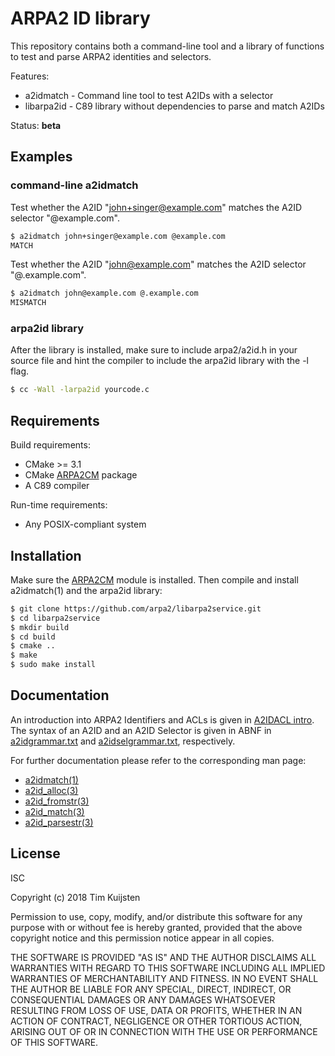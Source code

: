 # ARPA2 ID library

This repository contains both a command-line tool and a library of functions to
test and parse ARPA2 identities and selectors.

Features:
* a2idmatch - Command line tool to test A2IDs with a selector
* libarpa2id - C89 library without dependencies to parse and match A2IDs

Status: **beta**


## Examples

### command-line a2idmatch
Test whether the A2ID "john+singer@example.com" matches the A2ID selector
"@example.com".
```sh
$ a2idmatch john+singer@example.com @example.com
MATCH
```

Test whether the A2ID "john@example.com" matches the A2ID selector
"@.example.com".
```sh
$ a2idmatch john@example.com @.example.com
MISMATCH
```

### arpa2id library

After the library is installed, make sure to include arpa2/a2id.h in your source
file and hint the compiler to include the arpa2id library with the -l flag.

```sh
$ cc -Wall -larpa2id yourcode.c
```


## Requirements

Build requirements:
* CMake >= 3.1
* CMake [ARPA2CM] package
* A C89 compiler

Run-time requirements:
* Any POSIX-compliant system


## Installation

Make sure the [ARPA2CM] module is installed. Then compile and install
a2idmatch(1) and the arpa2id library:

```sh
$ git clone https://github.com/arpa2/libarpa2service.git
$ cd libarpa2service
$ mkdir build
$ cd build
$ cmake ..
$ make
$ sudo make install
```


## Documentation

An introduction into ARPA2 Identifiers and ACLs is given in [A2IDACL intro]. The
syntax of an A2ID and an A2ID Selector is given in ABNF in [a2idgrammar.txt] and
[a2idselgrammar.txt], respectively.

For further documentation please refer to the corresponding man page:
* [a2idmatch(1)]
* [a2id_alloc(3)]
* [a2id_fromstr(3)]
* [a2id_match(3)]
* [a2id_parsestr(3)]


## License

ISC

Copyright (c) 2018 Tim Kuijsten

Permission to use, copy, modify, and/or distribute this software for any purpose
with or without fee is hereby granted, provided that the above copyright notice
and this permission notice appear in all copies.

THE SOFTWARE IS PROVIDED "AS IS" AND THE AUTHOR DISCLAIMS ALL WARRANTIES WITH
REGARD TO THIS SOFTWARE INCLUDING ALL IMPLIED WARRANTIES OF MERCHANTABILITY AND
FITNESS. IN NO EVENT SHALL THE AUTHOR BE LIABLE FOR ANY SPECIAL, DIRECT,
INDIRECT, OR CONSEQUENTIAL DAMAGES OR ANY DAMAGES WHATSOEVER RESULTING FROM LOSS
OF USE, DATA OR PROFITS, WHETHER IN AN ACTION OF CONTRACT, NEGLIGENCE OR OTHER
TORTIOUS ACTION, ARISING OUT OF OR IN CONNECTION WITH THE USE OR PERFORMANCE OF
THIS SOFTWARE.


[ARPA2CM]: https://github.com/arpa2/arpa2cm
[a2idmatch(1)]: https://netsend.nl/a2id/a2idmatch.1.html
[a2id_alloc(3)]: https://netsend.nl/a2id/a2id_alloc.3.html
[a2id_fromstr(3)]: https://netsend.nl/a2id/a2id_fromstr.3.html
[a2id_match(3)]: https://netsend.nl/a2id/a2id_match.3.html
[a2id_parsestr(3)]: https://netsend.nl/a2id/a2id_parsestr.3.html
[a2idgrammar.txt]: https://github.com/timkuijsten/libarpa2service/blob/a2id/doc/design/a2idgrammar.txt
[a2idselgrammar.txt]: https://github.com/timkuijsten/libarpa2service/blob/a2id/doc/design/a2idselgrammar.txt
[A2IDACL intro]: https://github.com/arpa2/libarpa2service/blob/master/doc/design/a2idacl-intro.md
